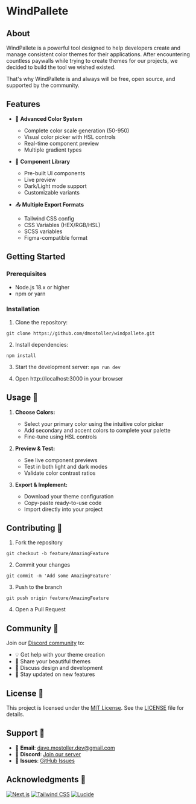 # WindPallete

## About

WindPallete is a powerful tool designed to help developers create and manage consistent color themes for their applications. After encountering countless paywalls while trying to create themes for our projects, we decided to build the tool we wished existed.

That's why WindPallete is and always will be free, open source, and supported by the community.

## Features

- 🎨 **Advanced Color System**

  - Complete color scale generation (50-950)
  - Visual color picker with HSL controls
  - Real-time component preview
  - Multiple gradient types

- 🧩 **Component Library**

  - Pre-built UI components
  - Live preview
  - Dark/Light mode support
  - Customizable variants

- 📤 **Multiple Export Formats**
  - Tailwind CSS config
  - CSS Variables (HEX/RGB/HSL)
  - SCSS variables
  - Figma-compatible format

## Getting Started

### Prerequisites

- Node.js 18.x or higher
- npm or yarn

### Installation

1. Clone the repository:

```
git clone https://github.com/dmostoller/windpallete.git
```

2. Install dependencies:

```cd windpallete
npm install
```

3. Start the development server:
   `npm run dev`

4. Open http://localhost:3000 in your browser

## Usage 🎨

1. **Choose Colors:**

   - Select your primary color using the intuitive color picker
   - Add secondary and accent colors to complete your palette
   - Fine-tune using HSL controls

2. **Preview & Test:**

   - See live component previews
   - Test in both light and dark modes
   - Validate color contrast ratios

3. **Export & Implement:**
   - Download your theme configuration
   - Copy-paste ready-to-use code
   - Import directly into your project

## Contributing 🤝

1. Fork the repository

```
git checkout -b feature/AmazingFeature
```

2. Commit your changes

```
git commit -m 'Add some AmazingFeature'
```

3. Push to the branch

```
git push origin feature/AmazingFeature
```

4. Open a Pull Request

## Community 👥

Join our [Discord community](https://discord.gg/Gxh3ZzeXxQ) to:

- 💡 Get help with your theme creation
- 🎨 Share your beautiful themes
- 💬 Discuss design and development
- 📢 Stay updated on new features

## License 📄

This project is licensed under the [MIT License](LICENSE). See the [LICENSE](LICENSE) file for details.

## Support 🔧

- 📧 **Email**: [dave.mostoller.dev@gmail.com](mailto:dave.mostoller.dev@gmail.com)
- 💬 **Discord**: [Join our server](https://discord.gg/Gxh3ZzeXxQ)
- 🐛 **Issues**: [GitHub Issues](https://github.com/dmostoller/windpallete/issues)

## Acknowledgments 🙏

[![Next.js](https://img.shields.io/badge/Built%20with-Next.js-black?style=flat-square&logo=next.js)](https://nextjs.org/)
[![Tailwind CSS](https://img.shields.io/badge/Styled%20with-Tailwind%20CSS-38B2AC?style=flat-square&logo=tailwind-css)](https://tailwindcss.com/)
[![Lucide](https://img.shields.io/badge/Icons%20by-Lucide-cyan?style=flat-square)](https://lucide.dev/)
